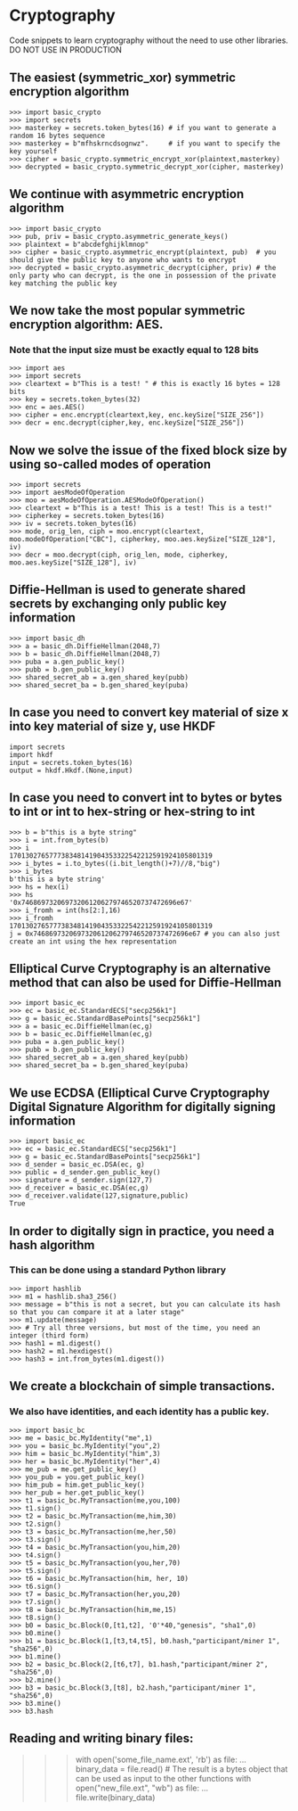 # Cryptography
Code snippets to learn cryptography without the need to use other libraries. DO NOT USE IN PRODUCTION

## The easiest (symmetric_xor) symmetric encryption algorithm
```
>>> import basic_crypto
>>> import secrets
>>> masterkey = secrets.token_bytes(16) # if you want to generate a random 16 bytes sequence
>>> masterkey = b"mfhskrncdsognwz".     # if you want to specify the key yourself
>>> cipher = basic_crypto.symmetric_encrypt_xor(plaintext,masterkey)
>>> decrypted = basic_crypto.symmetric_decrypt_xor(cipher, masterkey)
```

## We continue with asymmetric encryption algorithm
```
>>> import basic_crypto
>>> pub, priv = basic_crypto.asymmetric_generate_keys()
>>> plaintext = b"abcdefghijklmnop"
>>> cipher = basic_crypto.asymmetric_encrypt(plaintext, pub)  # you should give the public key to anyone who wants to encrypt
>>> decrypted = basic_crypto.asymmetric_decrypt(cipher, priv) # the only party who can decrypt, is the one in possession of the private key matching the public key
```

## We now take the most popular symmetric encryption algorithm: AES. 
### Note that the input size must be exactly equal to 128 bits
```
>>> import aes
>>> import secrets
>>> cleartext = b"This is a test! " # this is exactly 16 bytes = 128 bits
>>> key = secrets.token_bytes(32)
>>> enc = aes.AES()
>>> cipher = enc.encrypt(cleartext,key, enc.keySize["SIZE_256"])
>>> decr = enc.decrypt(cipher,key, enc.keySize["SIZE_256"])
```

## Now we solve the issue of the fixed block size by using so-called modes of operation
```
>>> import secrets
>>> import aesModeOfOperation
>>> moo = aesModeOfOperation.AESModeOfOperation()
>>> cleartext = b"This is a test! This is a test! This is a test!"
>>> cipherkey = secrets.token_bytes(16)
>>> iv = secrets.token_bytes(16)
>>> mode, orig_len, ciph = moo.encrypt(cleartext, moo.modeOfOperation["CBC"], cipherkey, moo.aes.keySize["SIZE_128"], iv)
>>> decr = moo.decrypt(ciph, orig_len, mode, cipherkey, moo.aes.keySize["SIZE_128"], iv)
```

## Diffie-Hellman is used to generate shared secrets by exchanging only public key information
```
>>> import basic_dh
>>> a = basic_dh.DiffieHellman(2048,7)
>>> b = basic_dh.DiffieHellman(2048,7)
>>> puba = a.gen_public_key()
>>> pubb = b.gen_public_key()
>>> shared_secret_ab = a.gen_shared_key(pubb)
>>> shared_secret_ba = b.gen_shared_key(puba)
```

## In case you need to convert key material of size x into key material of size y, use HKDF
```
import secrets
import hkdf
input = secrets.token_bytes(16)
output = hkdf.Hkdf.(None,input)
```

## In case you need to convert int to bytes or bytes to int or int to hex-string or hex-string to int
```
>>> b = b"this is a byte string"
>>> i = int.from_bytes(b)
>>> i
170130276577738348141904353322542212591924105801319
>>> i_bytes = i.to_bytes((i.bit_length()+7)//8,"big")
>>> i_bytes
b'this is a byte string'
>>> hs = hex(i)
>>> hs
'0x746869732069732061206279746520737472696e67'
>>> i_fromh = int(hs[2:],16)
>>> i_fromh
170130276577738348141904353322542212591924105801319
j = 0x746869732069732061206279746520737472696e67 # you can also just create an int using the hex representation
```

## Elliptical Curve Cryptography is an alternative method that can also be used for Diffie-Hellman
```
>>> import basic_ec
>>> ec = basic_ec.StandardECS["secp256k1"]
>>> g = basic_ec.StandardBasePoints["secp256k1"]
>>> a = basic_ec.DiffieHellman(ec,g)
>>> b = basic_ec.DiffieHellman(ec,g)
>>> puba = a.gen_public_key()
>>> pubb = b.gen_public_key()
>>> shared_secret_ab = a.gen_shared_key(pubb)
>>> shared_secret_ba = b.gen_shared_key(puba)
```

## We use ECDSA (Elliptical Curve Cryptography Digital Signature Algorithm for digitally signing information
```
>>> import basic_ec
>>> ec = basic_ec.StandardECS["secp256k1"]
>>> g = basic_ec.StandardBasePoints["secp256k1"]
>>> d_sender = basic_ec.DSA(ec, g)
>>> public = d_sender.gen_public_key()
>>> signature = d_sender.sign(127,7)
>>> d_receiver = basic_ec.DSA(ec,g)
>>> d_receiver.validate(127,signature,public)
True
```

## In order to digitally sign in practice, you need a hash algorithm
### This can be done using a standard Python library
```
>>> import hashlib
>>> m1 = hashlib.sha3_256()
>>> message = b"this is not a secret, but you can calculate its hash so that you can compare it at a later stage"
>>> m1.update(message)
>>> # Try all three versions, but most of the time, you need an integer (third form)
>>> hash1 = m1.digest()
>>> hash2 = m1.hexdigest()
>>> hash3 = int.from_bytes(m1.digest())
```

## We create a blockchain of simple transactions.
### We also have identities, and each identity has a public key.
```
>>> import basic_bc
>>> me = basic_bc.MyIdentity("me",1)
>>> you = basic_bc.MyIdentity("you",2)
>>> him = basic_bc.MyIdentity("him",3)
>>> her = basic_bc.MyIdentity("her",4)
>>> me_pub = me.get_public_key()
>>> you_pub = you.get_public_key()
>>> him_pub = him.get_public_key()
>>> her_pub = her.get_public_key()
>>> t1 = basic_bc.MyTransaction(me,you,100)
>>> t1.sign()
>>> t2 = basic_bc.MyTransaction(me,him,30)
>>> t2.sign()
>>> t3 = basic_bc.MyTransaction(me,her,50)
>>> t3.sign()
>>> t4 = basic_bc.MyTransaction(you,him,20)
>>> t4.sign()
>>> t5 = basic_bc.MyTransaction(you,her,70)
>>> t5.sign()
>>> t6 = basic_bc.MyTransaction(him, her, 10)
>>> t6.sign()
>>> t7 = basic_bc.MyTransaction(her,you,20)
>>> t7.sign()
>>> t8 = basic_bc.MyTransaction(him,me,15)
>>> t8.sign()
>>> b0 = basic_bc.Block(0,[t1,t2], '0'*40,"genesis", "sha1",0)
>>> b0.mine()
>>> b1 = basic_bc.Block(1,[t3,t4,t5], b0.hash,"participant/miner 1", "sha256",0)
>>> b1.mine()
>>> b2 = basic_bc.Block(2,[t6,t7], b1.hash,"participant/miner 2", "sha256",0)
>>> b2.mine()
>>> b3 = basic_bc.Block(3,[t8], b2.hash,"participant/miner 1", "sha256",0)
>>> b3.mine()
>>> b3.hash
```
## Reading and writing binary files:
>>> with open('some_file_name.ext', 'rb') as file:
...     binary_data = file.read()  # The result is a bytes object that can be used as input to the other functions
>>> with open("new_file.ext", "wb") as file:
...     file.write(binary_data)
